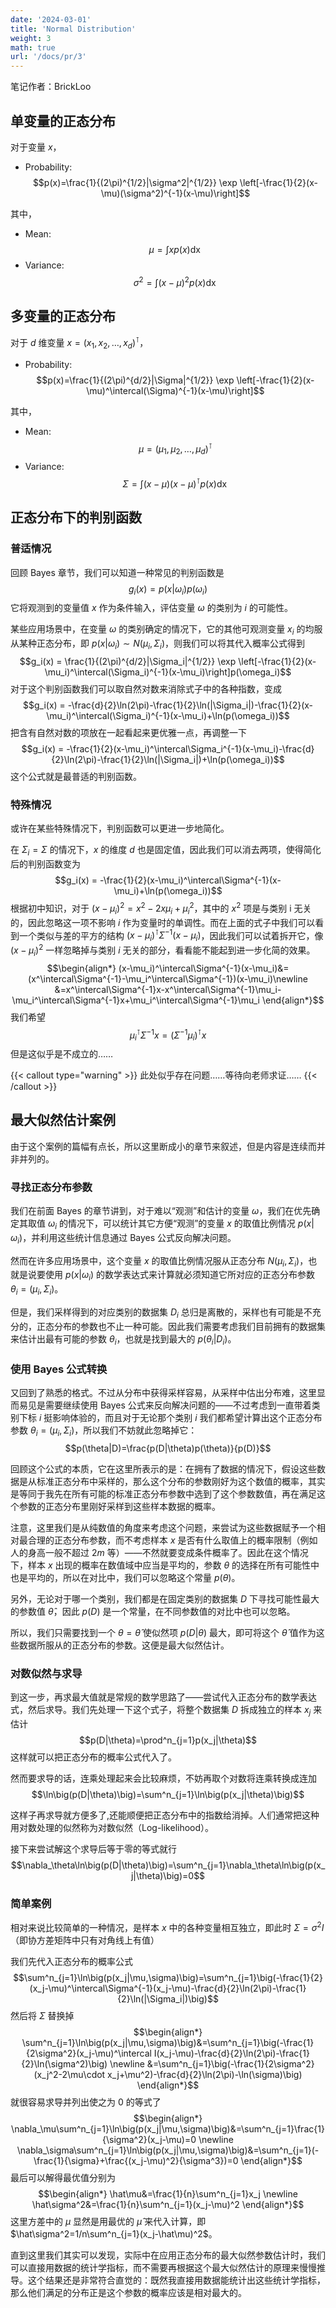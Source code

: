 ```yaml
---
date: '2024-03-01'
title: 'Normal Distribution'
weight: 3
math: true
url: '/docs/pr/3'
---
```


笔记作者：BrickLoo

## 单变量的正态分布

对于变量 $x$，
- Probability:
$$p(x)=\frac{1}{(2\pi)^{1/2}|\sigma^2|^{1/2}} \exp \left[-\frac{1}{2}(x-\mu)(\sigma^2)^{-1}(x-\mu)\right]$$

其中，
- Mean:
$$\mu=\int xp(x)\mathop{dx}$$
- Variance:
$$\sigma^2=\int(x-\mu)^2p(x)\mathop{dx}$$

## 多变量的正态分布

对于 $d$ 维变量 $x = (x_1,x_2,\dots,x_d)^\intercal$，
- Probability: 
$$p(x)=\frac{1}{(2\pi)^{d/2}|\Sigma|^{1/2}} \exp \left[-\frac{1}{2}(x-\mu)^\intercal(\Sigma)^{-1}(x-\mu)\right]$$

其中，
- Mean:
$$\mu=(\mu_1,\mu_2,\dots,\mu_d)^\intercal$$
- Variance:
$$\Sigma=\int(x-\mu)(x-\mu)^\intercal p(x)\mathop{dx}$$

## 正态分布下的判别函数

### 普适情况

回顾 Bayes 章节，我们可以知道一种常见的判别函数是
$$g_i(x)=p(x|\omega_i)p(\omega_i)$$
它将观测到的变量值 $x$ 作为条件输入，评估变量 $\omega$ 的类别为 $i$ 的可能性。

某些应用场景中，在变量 $\omega$ 的类别确定的情况下，它的其他可观测变量 $x_i$ 的均服从某种正态分布，即 $p(x|\omega_i) \sim N(\mu_i,\Sigma_i)$，则我们可以将其代入概率公式得到
$$g_i(x) = \frac{1}{(2\pi)^{d/2}|\Sigma_i|^{1/2}} \exp \left[-\frac{1}{2}(x-\mu_i)^\intercal(\Sigma_i)^{-1}(x-\mu_i)\right]p(\omega_i)$$
对于这个判别函数我们可以取自然对数来消除式子中的各种指数，变成
$$g_i(x) = -\frac{d}{2}\ln(2\pi)-\frac{1}{2}\ln(|\Sigma_i|)-\frac{1}{2}(x-\mu_i)^\intercal(\Sigma_i)^{-1}(x-\mu_i)+\ln(p(\omega_i))$$
把含有自然对数的项放在一起看起来更优雅一点，再调整一下
$$g_i(x) = -\frac{1}{2}(x-\mu_i)^\intercal\Sigma_i^{-1}(x-\mu_i)-\frac{d}{2}\ln(2\pi)-\frac{1}{2}\ln(|\Sigma_i|)+\ln(p(\omega_i))$$
这个公式就是最普适的判别函数。

### 特殊情况

或许在某些特殊情况下，判别函数可以更进一步地简化。

在 $\Sigma_i = \Sigma$ 的情况下，$x$ 的维度 $d$ 也是固定值，因此我们可以消去两项，使得简化后的判别函数变为
$$g_i(x) = -\frac{1}{2}(x-\mu_i)^\intercal\Sigma^{-1}(x-\mu_i)+\ln(p(\omega_i))$$
根据初中知识，对于 $(x-\mu_i)^2=x^2-2x\mu_i+\mu_i^2$，其中的 $x^2$ 项是与类别 i 无关的，因此忽略这一项不影响 $i$ 作为变量时的单调性。而在上面的式子中我们可以看到一个类似与差的平方的结构 $(x-\mu_i)^\intercal\Sigma^{-1}(x-\mu_i)$，因此我们可以试着拆开它，像 $(x-\mu_i)^2$ 一样忽略掉与类别 $i$ 无关的部分，看看能不能起到进一步化简的效果。
$$\begin{align*}
(x-\mu_i)^\intercal\Sigma^{-1}(x-\mu_i)&=(x^\intercal\Sigma^{-1}-\mu_i^\intercal\Sigma^{-1})(x-\mu_i)\newline
&=x^\intercal\Sigma^{-1}x-x^\intercal\Sigma^{-1}\mu_i-\mu_i^\intercal\Sigma^{-1}x+\mu_i^\intercal\Sigma^{-1}\mu_i
\end{align*}$$
我们希望
$$\mu_i^\intercal\Sigma^{-1}x=(\Sigma^{-1}\mu_i)^\intercal x$$
但是这似乎是不成立的……

{{< callout type="warning" >}}
此处似乎存在问题……等待向老师求证……
{{< /callout >}}

## 最大似然估计案例

由于这个案例的篇幅有点长，所以这里断成小的章节来叙述，但是内容是连续而并非并列的。

### 寻找正态分布参数

我们在前面 Bayes 的章节讲到，对于难以“观测”和估计的变量 $\omega$，我们在优先确定其取值 $\omega_i$ 的情况下，可以统计其它方便“观测”的变量 $x$ 的取值比例情况 $p(x|\omega_i)$，并利用这些统计信息通过 Bayes 公式反向解决问题。

然而在许多应用场景中，这个变量 $x$ 的取值比例情况服从正态分布 $N(\mu_i,\Sigma_i)$，也就是说要使用 $p(x|\omega_i)$ 的数学表达式来计算就必须知道它所对应的正态分布参数 $\theta_i=(\mu_i,\Sigma_i)$。

但是，我们采样得到的对应类别的数据集 $D_i$ 总归是离散的，采样也有可能是不充分的，正态分布的参数也不止一种可能。因此我们需要考虑我们目前拥有的数据集来估计出最有可能的参数 $\theta_i$，也就是找到最大的 $p(\theta_i|D_i)$。

### 使用 Bayes 公式转换

又回到了熟悉的格式。不过从分布中获得采样容易，从采样中估出分布难，这里显而易见是需要继续使用 Bayes 公式来反向解决问题的——不过考虑到一直带着类别下标 $i$ 挺影响体验的，而且对于无论那个类别 $i$ 我们都希望计算出这个正态分布参数 $\theta_i=(\mu_i,\Sigma_i)$，所以我们不妨就此忽略掉它：
$$p(\theta|D)=\frac{p(D|\theta)p(\theta)}{p(D)}$$

回顾这个公式的本质，它在这里所表示的是：在拥有了数据的情况下，假设这些数据是从标准正态分布中采样的，那么这个分布的参数刚好为这个数值的概率，其实是等同于我先在所有可能的标准正态分布参数中选到了这个参数数值，再在满足这个参数的正态分布里刚好采样到这些样本数据的概率。

注意，这里我们是从纯数值的角度来考虑这个问题，来尝试为这些数据赋予一个相对最合理的正态分布参数，而不考虑样本 $x$ 是否有什么取值上的概率限制（例如人的身高一般不超过 $2m$ 等）——不然就要变成条件概率了。因此在这个情况下，样本 $x$ 出现的概率在数值域中应当是平均的，参数 $\theta$ 的选择在所有可能性中也是平均的，所以在对比中，我们可以忽略这个常量 $p(\theta)$。

另外，无论对于哪一个类别，我们都是在固定类别的数据集 $D$ 下寻找可能性最大的参数值 $\hat\theta$，因此 $p(D)$ 是一个常量，在不同参数值的对比中也可以忽略。

所以，我们只需要找到一个 $\theta=\hat\theta$ 使似然项 $p(D|\theta)$ 最大，即可将这个 $\hat\theta$ 值作为这些数据所服从的正态分布的参数。这便是最大似然估计。

### 对数似然与求导

到这一步，再求最大值就是常规的数学思路了——尝试代入正态分布的数学表达式，然后求导。我们先处理一下这个式子，将整个数据集 $D$ 拆成独立的样本 $x_j$ 来估计
$$p(D|\theta)=\prod^n_{j=1}p(x_j|\theta)$$
这样就可以把正态分布的概率公式代入了。

然而要求导的话，连乘处理起来会比较麻烦，不妨再取个对数将连乘转换成连加
$$\ln\big(p(D|\theta)\big)=\sum^n_{j=1}\ln\big(p(x_j|\theta)\big)$$

这样子再求导就方便多了,还能顺便把正态分布中的指数给消掉。人们通常把这种用对数处理的似然称为对数似然（Log-likelihood）。

接下来尝试解这个求导后等于零的等式就行
$$\nabla_\theta\ln\big(p(D|\theta)\big)=\sum^n_{j=1}\nabla_\theta\ln\big(p(x_j|\theta)\big)=0$$

### 简单案例

相对来说比较简单的一种情况，是样本 $x$ 中的各种变量相互独立，即此时 $\Sigma=\sigma^2I$（即协方差矩阵中只有对角线上有值）

我们先代入正态分布的概率公式
$$\sum^n_{j=1}\ln\big(p(x_j|\mu,\sigma)\big)=\sum^n_{j=1}\big(-\frac{1}{2}(x_j-\mu)^\intercal\Sigma^{-1}(x_j-\mu)-\frac{d}{2}\ln(2\pi)-\frac{1}{2}\ln(|\Sigma_i|)\big)$$
然后将 $\Sigma$ 替换掉
$$\begin{align*}
\sum^n_{j=1}\ln\big(p(x_j|\mu,\sigma)\big)&=\sum^n_{j=1}\big(-\frac{1}{2\sigma^2}(x_j-\mu)^\intercal I(x_j-\mu)-\frac{d}{2}\ln(2\pi)-\frac{1}{2}\ln(\sigma^2)\big) \newline
&=\sum^n_{j=1}\big(-\frac{1}{2\sigma^2}(x_j^2-2\mu\cdot x_j+\mu^2)-\frac{d}{2}\ln(2\pi)-\ln(\sigma)\big)
\end{align*}$$
就很容易求导并列出使之为 $0$ 的等式了
$$\begin{align*}
\nabla_\mu\sum^n_{j=1}\ln\big(p(x_j|\mu,\sigma)\big)&=\sum^n_{j=1}\frac{1}{\sigma^2}(x_j-\mu)=0 \newline
\nabla_\sigma\sum^n_{j=1}\ln\big(p(x_j|\mu,\sigma)\big)&=\sum^n_{j=1}(-\frac{1}{\sigma}+\frac{(x_j-\mu)^2}{\sigma^3})=0
\end{align*}$$
最后可以解得最优值分别为
$$\begin{align*}
\hat\mu&=\frac{1}{n}\sum^n_{j=1}x_j \newline
\hat\sigma^2&=\frac{1}{n}\sum^n_{j=1}(x_j-\mu)^2
\end{align*}$$
这里方差中的 $\mu$ 显然是用最优的 $\hat\mu$ 来代入计算，即 $\hat\sigma^2=1/n\sum^n_{j=1}(x_j-\hat\mu)^2$。

直到这里我们其实可以发现，实际中在应用正态分布的最大似然参数估计时，我们可以直接用数据的统计学指标，而不需要再根据这个最大似然估计的原理来慢慢推导。这个结果还是非常符合直觉的：既然我直接用数据能统计出这些统计学指标，那么他们满足的分布正是这个参数的概率应该是相对最大的。